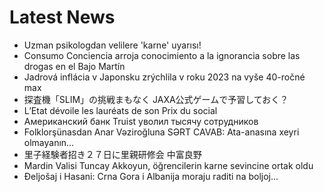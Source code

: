 # Latest News
-  Uzman psikologdan velilere 'karne' uyarısı!
-  Consumo Conciencia arroja conocimiento a la ignorancia sobre las drogas en el Bajo Martín
-  Jadrová inflácia v Japonsku zrýchlila v roku 2023 na vyše 40-ročné max
-  探査機「SLIM」の挑戦まもなく JAXA公式ゲームで予習しておく？
-  L’Etat dévoile les lauréats de son Prix du social
-  Американский банк Truist уволил тысячу сотрудников
-  Folklorşünasdan Anar Vəziroğluna SƏRT CAVAB: Ata-anasına xeyri olmayanın…
-  里子経験者招き２７日に里親研修会 中富良野
-  Mardin Valisi Tuncay Akkoyun, öğrencilerin karne sevincine ortak oldu
-  Đeljošaj i Hasani: Crna Gora i Albanija moraju raditi na boljoj...
